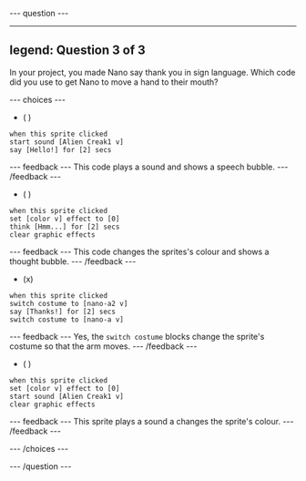 
--- question ---

---
legend: Question 3 of 3
---

In your project, you made Nano say thank you in sign language.  Which code did you use to get Nano to move a hand to their mouth?

--- choices ---

- ( ) 
```blocks3
when this sprite clicked
start sound [Alien Creak1 v]
say [Hello!] for [2] secs 
```

  --- feedback ---
This code plays a sound and shows a speech bubble.
  --- /feedback ---

- ( ) 
```blocks3
when this sprite clicked
set [color v] effect to [0] 
think [Hmm...] for [2] secs 
clear graphic effects 
```

  --- feedback ---
This code changes the sprites's colour and shows a thought bubble. 
  --- /feedback ---

- (x) 
```blocks3
when this sprite clicked
switch costume to [nano-a2 v] 
say [Thanks!] for [2] secs
switch costume to [nano-a v]
```

  --- feedback ---
Yes, the `switch costume` blocks change the sprite's costume so that the arm moves.
  --- /feedback ---

- ( ) 
```blocks3
when this sprite clicked
set [color v] effect to [0]
start sound [Alien Creak1 v] 
clear graphic effects 
```

  --- feedback ---
This sprite plays a sound a changes the sprite's colour. 
  --- /feedback ---



--- /choices ---

--- /question ---
